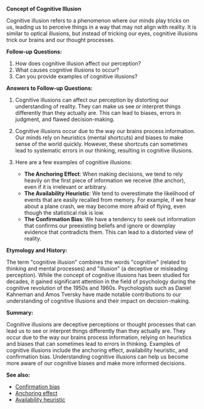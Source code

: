 **Concept of Cognitive Illusion**

Cognitive illusion refers to a phenomenon where our minds play tricks on us,
leading us to perceive things in a way that may not align with reality. It is
similar to optical illusions, but instead of tricking our eyes, cognitive
illusions trick our brains and our thought processes.

**Follow-up Questions:**

1. How does cognitive illusion affect our perception?
2. What causes cognitive illusions to occur?
3. Can you provide examples of cognitive illusions?

**Answers to Follow-up Questions:**

1. Cognitive illusions can affect our perception by distorting our
   understanding of reality. They can make us see or interpret things
   differently than they actually are. This can lead to biases, errors in
   judgment, and flawed decision-making.
   
2. Cognitive illusions occur due to the way our brains process information.
   Our minds rely on heuristics (mental shortcuts) and biases to make sense of
   the world quickly. However, these shortcuts can sometimes lead to
   systematic errors in our thinking, resulting in cognitive illusions.
   
3. Here are a few examples of cognitive illusions:
   - **The Anchoring Effect**: When making decisions, we tend to rely heavily on
     the first piece of information we receive (the anchor), even if it is
     irrelevant or arbitrary.
   - **The Availability Heuristic**: We tend to overestimate the likelihood of
     events that are easily recalled from memory. For example, if we hear about
     a plane crash, we may become more afraid of flying, even though the
     statistical risk is low.
   - **The Confirmation Bias**: We have a tendency to seek out information that
     confirms our preexisting beliefs and ignore or downplay evidence that
     contradicts them. This can lead to a distorted view of reality.

**Etymology and History:**

The term "cognitive illusion" combines the words "cognitive" (related to
thinking and mental processes) and "illusion" (a deceptive or misleading
perception). While the concept of cognitive illusions has been studied for
decades, it gained significant attention in the field of psychology during the
cognitive revolution of the 1950s and 1960s. Psychologists such as Daniel Kahneman
and Amos Tversky have made notable contributions to our understanding of
cognitive illusions and their impact on decision-making.

**Summary:**

Cognitive illusions are deceptive perceptions or thought processes that can
lead us to see or interpret things differently than they actually are. They
occur due to the way our brains process information, relying on heuristics and
biases that can sometimes lead to errors in thinking. Examples of cognitive
illusions include the anchoring effect, availability heuristic, and confirmation
bias. Understanding cognitive illusions can help us become more aware of our
cognitive biases and make more informed decisions.

**See also:**

- [Confirmation bias](?concept=confirmation+bias&specialist_role=Psychologist&target_audience=Software+developer)
- [Anchoring effect](?concept=anchoring+effect&specialist_role=Psychologist&target_audience=Software+developer)
- [Availability heuristic](?concept=availability+heuristic&specialist_role=Psychologist&target_audience=Software+developer)